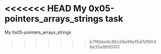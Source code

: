 <<<<<<< HEAD
My 0x05-pointers_arrays_strings task
=======
My 0x05-pointers_arrays_strings
>>>>>>> b7f6bbe8c86c58e99ef5d7d16048e35a18f65101
